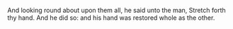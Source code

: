 And looking round about upon them all, he said unto the man, Stretch forth thy hand. And he did so: and his hand was restored whole as the other.
